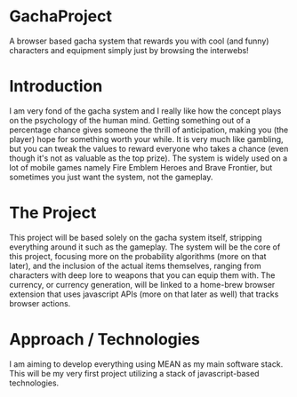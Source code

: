 # GachaProject
A browser based gacha system that rewards you with cool (and funny) characters and equipment simply just by browsing the interwebs!

# Introduction
I am very fond of the gacha system and I really like how the concept plays on the psychology of the human mind. Getting something out of a percentage chance gives someone the thrill of anticipation, making you (the player) hope for something worth your while. It is very much like gambling, but you can tweak the values to reward everyone who takes a chance (even though it's not as valuable as the top prize). The system is widely used on a lot of mobile games namely Fire Emblem Heroes and Brave Frontier, but sometimes you just want the system, not the gameplay.

# The Project
This project will be based solely on the gacha system itself, stripping everything around it such as the gameplay. The system will be the core of this project, focusing more on the probability algorithms (more on that later), and the inclusion of the actual items themselves, ranging from characters with deep lore to weapons that you can equip them with. The currency, or currency generation, will be linked to a home-brew browser extension that uses javascript APIs (more on that later as well) that tracks browser actions.

# Approach / Technologies
I am aiming to develop everything using MEAN as my main software stack. This will be my very first project utilizing a stack of javascript-based technologies.
